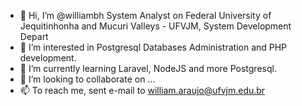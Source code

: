 - 👋 Hi, I’m @williambh System Analyst on Federal University of Jequitinhonha and Mucuri Valleys - UFVJM, System Development Depart
- 👀 I’m interested in Postgresql Databases Administration and PHP development.
- 🌱 I’m currently learning Laravel, NodeJS and more Postgresql.
- 💞️ I’m looking to collaborate on ...
- 📫 To reach me, sent e-mail to william.araujo@ufvjm.edu.br

<!---
williambh/williambh is a ✨ special ✨ repository because its `README.md` (this file) appears on your GitHub profile.
You can click the Preview link to take a look at your changes.
--->

